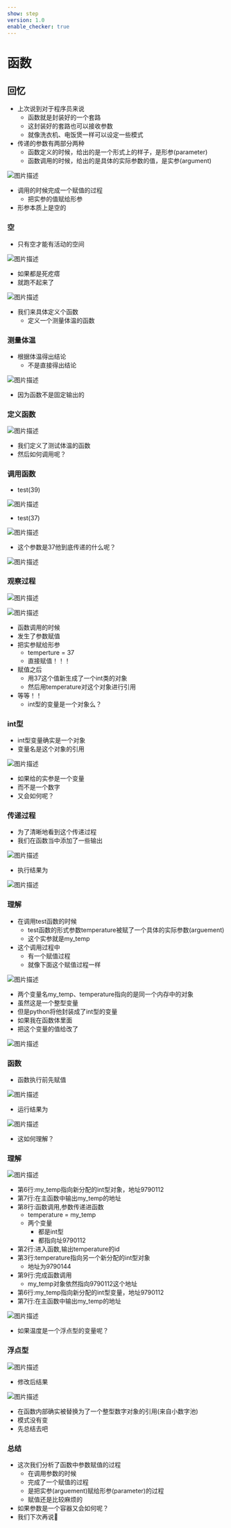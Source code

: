 ```yaml
---
show: step
version: 1.0
enable_checker: true
---
```


# 函数

## 回忆

- 上次说到对于程序员来说
	- 函数就是封装好的一个套路
	- 这封装好的套路也可以接收参数
	- 就像洗衣机、电饭煲一样可以设定一些模式
- 传递的参数有两部分两种
	- 函数定义的时候，给出的是一个形式上的样子，是形参(parameter)
	- 函数调用的时候，给出的是具体的实际参数的值，是实参(argument)

![图片描述](https://doc.shiyanlou.com/courses/uid1190679-20220725-1658730275155)

- 调用的时候完成一个赋值的过程
	- 把实参的值赋给形参
- 形参本质上是空的

### 空

- 只有空才能有活动的空间

![图片描述](https://doc.shiyanlou.com/courses/uid1190679-20220905-1662370027628)

- 如果都是死疙瘩
- 就跑不起来了

![图片描述](https://doc.shiyanlou.com/courses/uid1190679-20220905-1662370088131)

- 我们来具体定义个函数
	- 定义一个测量体温的函数

### 测量体温

- 根据体温得出结论
	- 不是直接得出结论

![图片描述](https://doc.shiyanlou.com/courses/uid1190679-20220905-1662369981351)

- 因为函数不是固定输出的

### 定义函数

![图片描述](https://doc.shiyanlou.com/courses/uid1190679-20220726-1658821111010)

- 我们定义了测试体温的函数
- 然后如何调用呢？

### 调用函数

- test(39)

![图片描述](https://doc.shiyanlou.com/courses/uid1190679-20220726-1658821224637)

- test(37)

![图片描述](https://doc.shiyanlou.com/courses/uid1190679-20220726-1658821231764)

- 这个参数是37他到底传递的什么呢？

![图片描述](https://doc.shiyanlou.com/courses/uid1190679-20230729-1690634090408)

### 观察过程

![图片描述](https://doc.shiyanlou.com/courses/uid1190679-20220726-1658822762466)

![图片描述](https://doc.shiyanlou.com/courses/uid1190679-20220726-1658822774088)

- 函数调用的时候
- 发生了参数赋值
- 把实参赋给形参
	- temperture = 37
	- 直接赋值！！！
- 赋值之后
	- 用37这个值新生成了一个int类的对象
	- 然后用temperature对这个对象进行引用
- 等等！！
	- int型的变量是一个对象么？

### int型
- int型变量确实是一个对象
- 变量名是这个对象的引用

![图片描述](https://doc.shiyanlou.com/courses/uid1190679-20220726-1658821961420)

- 如果给的实参是一个变量
- 而不是一个数字
- 又会如何呢？

### 传递过程

- 为了清晰地看到这个传递过程
- 我们在函数当中添加了一些输出

![图片描述](https://doc.shiyanlou.com/courses/uid1190679-20220726-1658821386068)

- 执行结果为

![图片描述](https://doc.shiyanlou.com/courses/uid1190679-20220726-1658821397790)

### 理解

- 在调用test函数的时候
	- test函数的形式参数temperature被赋了一个具体的实际参数(arguement)
	- 这个实参就是my_temp
- 这个调用过程中
	- 有一个赋值过程
	- 就像下面这个赋值过程一样

![图片描述](https://doc.shiyanlou.com/courses/uid1190679-20220726-1658821732883)

- 两个变量名my_temp、temperature指向的是同一个内存中的对象
- 虽然这是一个整型变量
- 但是python将他封装成了int型的变量
- 如果我在函数体里面
- 把这个变量的值给改了

![图片描述](https://doc.shiyanlou.com/courses/uid1190679-20220810-1660120223962)

### 函数

- 函数执行前先赋值

![图片描述](https://doc.shiyanlou.com/courses/uid1190679-20220726-1658823722792) 

- 运行结果为

![图片描述](https://doc.shiyanlou.com/courses/uid1190679-20220726-1658823750755)

- 这如何理解？

### 理解

![图片描述](https://doc.shiyanlou.com/courses/uid1190679-20220726-1658823722792) 

- 第6行:my_temp指向新分配的int型对象，地址9790112
- 第7行:在主函数中输出my_temp的地址
- 第8行:函数调用,参数传递进函数
	- temperature = my_temp
	- 两个变量
		- 都是int型
		- 都指向址9790112
- 第2行:进入函数,输出temperature的id
- 第3行:temperature指向另一个新分配的int型对象
	- 地址为9790144
- 第9行:完成函数调用
	- my_temp对象依然指向9790112这个地址
- 第6行:my_temp指向新分配的int型变量，地址9790112
- 第7行:在主函数中输出my_temp的地址

![图片描述](https://doc.shiyanlou.com/courses/uid1190679-20220726-1658823750755)

- 如果温度是一个浮点型的变量呢？

### 浮点型

![图片描述](https://doc.shiyanlou.com/courses/uid1190679-20220726-1658829387387)

- 修改后结果

![图片描述](https://doc.shiyanlou.com/courses/uid1190679-20220726-1658829436952)

- 在函数内部确实被替换为了一个整型数字对象的引用(来自小数字池)
- 模式没有变
- 先总结去吧

### 总结

- 这次我们分析了函数中参数赋值的过程
	- 在调用参数的时候
	- 完成了一个赋值的过程
	- 是把实参(arguement)赋给形参(parameter)的过程
	- 赋值还是比较麻烦的
- 如果参数是一个容器又会如何呢？
- 我们下次再说👋

